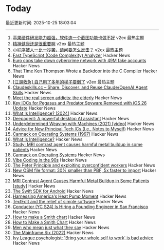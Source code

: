 # Today

最近更新时间: 2025-10-25 18:03:04

--- 
1. [苹果硬件研发能力超强，软件连一个截图功能也做不好](https://www.v2ex.com/t/1168283) v2ex 最热主题
2. [精神健康还是很重要啊](https://www.v2ex.com/t/1168279) v2ex 最热主题
3. [小程序被人一比一抄袭，请问要怎么反击？](https://www.v2ex.com/t/1168253) v2ex 最热主题
4. [Fast TypeScript (Code Complexity) Analyzer](https://ftaproject.dev/) Hacker News
5. [Euro cops take down cybercrime network with 49M fake accounts](https://www.itnews.com.au/news/euro-cops-take-down-cybercrime-network-with-49-million-fake-accounts-621174) Hacker News
6. [That Time Ken Thompson Wrote a Backdoor into the C Compiler](https://micahkepe.com/blog/thompson-trojan-horse/) Hacker News
7. [[江湖救急] 自己用了多年的梯子要倒了](https://www.v2ex.com/t/1168274) v2ex 最热主题
8. [Claudeskills.cc – Share, Discover, and Reuse Claude/OpenAI Agent Skills](https://claudeskills.cc) Hacker News
9. [Meet the real screen addicts: the elderly](https://www.economist.com/international/2025/10/23/meet-the-real-screen-addicts-the-elderly) Hacker News
10. [Key IOCs for Pegasus and Predator Spyware Removed with iOS 26 Update](https://iverify.io/blog/key-iocs-for-pegasus-and-predator-spyware-cleaned-with-ios-26-update) Hacker News
11. [What Is Intelligence? (2024)](https://whatisintelligence.antikythera.org/) Hacker News
12. [Deepagent: A powerful desktop AI assistant](https://deepagent.abacus.ai) Hacker News
13. [Underdetermined Weaving with Machines (2021) [video]](https://www.youtube.com/watch?v=on_sK8KoObo) Hacker News
14. [Advice for New Principal Tech ICs (I.e., Notes to Myself)](https://eugeneyan.com/writing/principal/) Hacker News
15. [Carmack on Operating Systems (1997)](https://rmitz.org/carmack.on.operating.systems.html) Hacker News
16. [What Is Intelligence?](https://mitpress.mit.edu/9780262049955/what-is-intelligence/) Hacker News
17. [Study: MRI contrast agent causes harmful metal buildup in some patients](https://www.ormanager.com/briefs/study-mri-contrast-agent-causes-harmful-metal-buildup-in-some-patients/) Hacker News
18. [Carmack on Operating Systems](https://rmitz.org/carmack.on.operating.systems.html) Hacker News
19. [Vibe Coding in the 90s](https://ssg.dev/vibe-coding-in-the-90s/) Hacker News
20. [The Peter Principle and exploiting overconfident workers](https://marginalrevolution.com/marginalrevolution/2025/10/the-peter-principle-and-exploiting-overconfident-workers.html) Hacker News
21. [New OSM file format: 30% smaller than PBF, 5x faster to import](https://community.openstreetmap.org/t/new-osm-file-format-30-smaller-than-pbf-5x-faster-to-import/137151) Hacker News
22. [MRI Contrast Agent Causes Harmful Metal Buildup in Some Patients [study]](https://www.ormanager.com/briefs/study-mri-contrast-agent-causes-harmful-metal-buildup-in-some-patients/) Hacker News
23. [The Swift SDK for Android](https://www.swift.org/blog/nightly-swift-sdk-for-android/) Hacker News
24. [Harnessing America's Heat Pump Moment](https://www.heatpumped.org/p/harnessing-america-s-heat-pump-moment) Hacker News
25. [TextEdit and the relief of simple software](https://www.newyorker.com/culture/infinite-scroll/textedit-and-the-relief-of-simple-software) Hacker News
26. [Conductor (YC S24) Is Hiring a Founding Engineer in San Francisco](https://www.ycombinator.com/companies/conductor/jobs/MYjJzBV-founding-engineer) Hacker News
27. [How to make a Smith chart](https://www.johndcook.com/blog/2025/10/23/smith-chart/) Hacker News
28. [How to Make a Smith Chart](https://www.johndcook.com/blog/2025/10/23/smith-chart/) Hacker News
29. [Men who mean just what they say](https://journal.humancenteredtech.us/p/men-who-mean-just-what-they-say) Hacker News
30. [The Mainframe Six (2022)](https://arcanesciences.com/os2200/app1.html) Hacker News
31. [Ivy League psychologist: 'Bring your whole self to work' is bad advice](https://www.cnbc.com/2025/10/24/bring-your-whole-self-to-work-is-bad-advice-ivy-league-psychologist-saysheres-why.html) Hacker News

